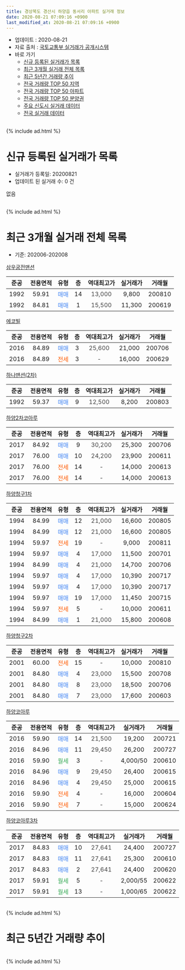 ```yaml
---
title: 경상북도 경산시 하양읍 동서리 아파트 실거래 정보
date: 2020-08-21 07:09:16 +0900
last_modified_at: 2020-08-21 07:09:16 +0900
---
```


* 업데이트 : 2020-08-21
* 자료 출처 : [국토교통부 실거래가 공개시스템](http://rt.molit.go.kr)
* 바로 가기
    * [신규 등록된 실거래가 목록](#신규-등록된-실거래가-목록)
    * [최근 3개월 실거래 전체 목록](#최근-3개월-실거래-전체-목록)
    * [최근 5년간 거래량 추이](#최근-5년간-거래량-추이)
    * [전국 거래량 TOP 50 지역](https://inasie.github.io/apt-trade-info/최근-3개월-전국에서-가장-거래가-많이-발생한-지역)
    * [전국 거래량 TOP 50 아파트](https://inasie.github.io/apt-trade-info/최근-3개월-전국에서-가장-거래가-많이-발생한-아파트)
    * [전국 거래량 TOP 50 분양권](https://inasie.github.io/apt-trade-info/최근-3개월-전국에서-가장-거래가-많이-발생한-분양권)
    * [주요 신도시 실거래 데이터](https://inasie.github.io/apt-trade-info/주요-신도시)
    * [전국 실거래 데이터](https://inasie.github.io/apt-trade-info/전국)
<br>
{% include ad.html %}
<br>

# 신규 등록된 실거래가 목록
* 실거래가 등록일: 20200821
* 업데이트 된 실거래 수: 0 건

없음

<br>
{% include ad.html %}
<br>

# 최근 3개월 실거래 전체 목록
* 기준: 202006-202008


[삼우궁전맨션](https://search.naver.com/search.naver?query=%EA%B2%BD%EC%83%81%EB%B6%81%EB%8F%84+%EA%B2%BD%EC%82%B0%EC%8B%9C+%ED%95%98%EC%96%91%EC%9D%8D+%EB%8F%99%EC%84%9C%EB%A6%AC+%EC%82%BC%EC%9A%B0%EA%B6%81%EC%A0%84%EB%A7%A8%EC%85%98)

|준공|전용면적|유형|층|역대최고가|실거래가|거래월|
|:---:|:---:|:---:|:---:|:---:|:---:|:---:|
|1992|59.91|<span style="color:#4285f3">매매</span>|14|<span style="color:#444444">13,000</span>|9,800|200810|
|1992|84.81|<span style="color:#4285f3">매매</span>|1|<span style="color:#444444">15,500</span>|11,300|200619|

[에코빌](https://search.naver.com/search.naver?query=%EA%B2%BD%EC%83%81%EB%B6%81%EB%8F%84+%EA%B2%BD%EC%82%B0%EC%8B%9C+%ED%95%98%EC%96%91%EC%9D%8D+%EB%8F%99%EC%84%9C%EB%A6%AC+%EC%97%90%EC%BD%94%EB%B9%8C)

|준공|전용면적|유형|층|역대최고가|실거래가|거래월|
|:---:|:---:|:---:|:---:|:---:|:---:|:---:|
|2016|84.89|<span style="color:#4285f3">매매</span>|3|<span style="color:#444444">25,600</span>|21,000|200706|
|2016|84.89|<span style="color:#ff5a00">전세</span>|3|<span style="color:#444444">-</span>|16,000|200629|

[하나맨션(2차)](https://search.naver.com/search.naver?query=%EA%B2%BD%EC%83%81%EB%B6%81%EB%8F%84+%EA%B2%BD%EC%82%B0%EC%8B%9C+%ED%95%98%EC%96%91%EC%9D%8D+%EB%8F%99%EC%84%9C%EB%A6%AC+%ED%95%98%EB%82%98%EB%A7%A8%EC%85%98%282%EC%B0%A8%29)

|준공|전용면적|유형|층|역대최고가|실거래가|거래월|
|:---:|:---:|:---:|:---:|:---:|:---:|:---:|
|1992|59.37|<span style="color:#4285f3">매매</span>|9|<span style="color:#444444">12,500</span>|8,200|200803|

[하양2차코아루](https://search.naver.com/search.naver?query=%EA%B2%BD%EC%83%81%EB%B6%81%EB%8F%84+%EA%B2%BD%EC%82%B0%EC%8B%9C+%ED%95%98%EC%96%91%EC%9D%8D+%EB%8F%99%EC%84%9C%EB%A6%AC+%ED%95%98%EC%96%912%EC%B0%A8%EC%BD%94%EC%95%84%EB%A3%A8)

|준공|전용면적|유형|층|역대최고가|실거래가|거래월|
|:---:|:---:|:---:|:---:|:---:|:---:|:---:|
|2017|84.92|<span style="color:#4285f3">매매</span>|9|<span style="color:#444444">30,200</span>|25,300|200706|
|2017|76.00|<span style="color:#4285f3">매매</span>|10|<span style="color:#444444">24,200</span>|23,900|200611|
|2017|76.00|<span style="color:#ff5a00">전세</span>|14|<span style="color:#444444">-</span>|14,000|200613|
|2017|76.00|<span style="color:#ff5a00">전세</span>|14|<span style="color:#444444">-</span>|14,000|200613|

[하양청구1차](https://search.naver.com/search.naver?query=%EA%B2%BD%EC%83%81%EB%B6%81%EB%8F%84+%EA%B2%BD%EC%82%B0%EC%8B%9C+%ED%95%98%EC%96%91%EC%9D%8D+%EB%8F%99%EC%84%9C%EB%A6%AC+%ED%95%98%EC%96%91%EC%B2%AD%EA%B5%AC1%EC%B0%A8)

|준공|전용면적|유형|층|역대최고가|실거래가|거래월|
|:---:|:---:|:---:|:---:|:---:|:---:|:---:|
|1994|84.99|<span style="color:#4285f3">매매</span>|12|<span style="color:#444444">21,000</span>|16,600|200805|
|1994|84.99|<span style="color:#4285f3">매매</span>|12|<span style="color:#444444">21,000</span>|16,600|200805|
|1994|59.97|<span style="color:#ff5a00">전세</span>|19|<span style="color:#444444">-</span>|9,000|200811|
|1994|59.97|<span style="color:#4285f3">매매</span>|4|<span style="color:#444444">17,000</span>|11,500|200701|
|1994|84.99|<span style="color:#4285f3">매매</span>|4|<span style="color:#444444">21,000</span>|14,700|200706|
|1994|59.97|<span style="color:#4285f3">매매</span>|4|<span style="color:#444444">17,000</span>|10,390|200717|
|1994|59.97|<span style="color:#4285f3">매매</span>|4|<span style="color:#444444">17,000</span>|10,390|200717|
|1994|59.97|<span style="color:#4285f3">매매</span>|19|<span style="color:#444444">17,000</span>|11,450|200715|
|1994|59.97|<span style="color:#ff5a00">전세</span>|5|<span style="color:#444444">-</span>|10,000|200611|
|1994|84.99|<span style="color:#4285f3">매매</span>|1|<span style="color:#444444">21,000</span>|15,800|200608|

[하양청구2차](https://search.naver.com/search.naver?query=%EA%B2%BD%EC%83%81%EB%B6%81%EB%8F%84+%EA%B2%BD%EC%82%B0%EC%8B%9C+%ED%95%98%EC%96%91%EC%9D%8D+%EB%8F%99%EC%84%9C%EB%A6%AC+%ED%95%98%EC%96%91%EC%B2%AD%EA%B5%AC2%EC%B0%A8)

|준공|전용면적|유형|층|역대최고가|실거래가|거래월|
|:---:|:---:|:---:|:---:|:---:|:---:|:---:|
|2001|60.00|<span style="color:#ff5a00">전세</span>|15|<span style="color:#444444">-</span>|10,000|200810|
|2001|84.80|<span style="color:#4285f3">매매</span>|4|<span style="color:#444444">23,000</span>|15,500|200708|
|2001|84.80|<span style="color:#4285f3">매매</span>|8|<span style="color:#444444">23,000</span>|18,500|200706|
|2001|84.80|<span style="color:#4285f3">매매</span>|7|<span style="color:#444444">23,000</span>|17,600|200603|

[하양코아루](https://search.naver.com/search.naver?query=%EA%B2%BD%EC%83%81%EB%B6%81%EB%8F%84+%EA%B2%BD%EC%82%B0%EC%8B%9C+%ED%95%98%EC%96%91%EC%9D%8D+%EB%8F%99%EC%84%9C%EB%A6%AC+%ED%95%98%EC%96%91%EC%BD%94%EC%95%84%EB%A3%A8)

|준공|전용면적|유형|층|역대최고가|실거래가|거래월|
|:---:|:---:|:---:|:---:|:---:|:---:|:---:|
|2016|59.90|<span style="color:#4285f3">매매</span>|14|<span style="color:#444444">21,500</span>|19,200|200721|
|2016|84.96|<span style="color:#4285f3">매매</span>|11|<span style="color:#444444">29,450</span>|26,200|200727|
|2016|59.90|<span style="color:#34a853">월세</span>|3|<span style="color:#444444">-</span>|4,000/50|200610|
|2016|84.96|<span style="color:#4285f3">매매</span>|9|<span style="color:#444444">29,450</span>|26,400|200615|
|2016|84.96|<span style="color:#4285f3">매매</span>|4|<span style="color:#444444">29,450</span>|25,000|200615|
|2016|59.90|<span style="color:#ff5a00">전세</span>|4|<span style="color:#444444">-</span>|16,000|200604|
|2016|59.90|<span style="color:#ff5a00">전세</span>|7|<span style="color:#444444">-</span>|15,000|200624|

[하양코아루3차](https://search.naver.com/search.naver?query=%EA%B2%BD%EC%83%81%EB%B6%81%EB%8F%84+%EA%B2%BD%EC%82%B0%EC%8B%9C+%ED%95%98%EC%96%91%EC%9D%8D+%EB%8F%99%EC%84%9C%EB%A6%AC+%ED%95%98%EC%96%91%EC%BD%94%EC%95%84%EB%A3%A83%EC%B0%A8)

|준공|전용면적|유형|층|역대최고가|실거래가|거래월|
|:---:|:---:|:---:|:---:|:---:|:---:|:---:|
|2017|84.83|<span style="color:#4285f3">매매</span>|10|<span style="color:#444444">27,641</span>|24,400|200727|
|2017|84.83|<span style="color:#4285f3">매매</span>|11|<span style="color:#444444">27,641</span>|25,300|200610|
|2017|84.83|<span style="color:#4285f3">매매</span>|2|<span style="color:#444444">27,641</span>|24,400|200620|
|2017|59.91|<span style="color:#34a853">월세</span>|5|<span style="color:#444444">-</span>|2,000/55|200622|
|2017|59.91|<span style="color:#34a853">월세</span>|13|<span style="color:#444444">-</span>|1,000/65|200622|


<br>
{% include ad.html %}
<br>

# 최근 5년간 거래량 추이


<div style="width:100%;">
    <canvas id="deal_progress" height="200"></canvas>
</div>

<script>
new Chart(document.getElementById("deal_progress"), {
    type: 'line',
    data: {
        labels: ['201508','201509','201510','201511','201512','201601','201602','201603','201604','201605','201606','201607','201608','201609','201610','201611','201612','201701','201702','201703','201704','201705','201706','201707','201708','201709','201710','201711','201712','201801','201802','201803','201804','201805','201806','201807','201808','201809','201810','201811','201812','201901','201902','201903','201904','201905','201906','201907','201908','201909','201910','201911','201912','202001','202002','202003','202004','202005','202006','202007','202008'],
        datasets: [{
            label: '매매',
            pointRadius: 1,
            data: [3, 1, 3, 5, 1, 2, 3, 0, 3, 7, 5, 2, 5, 8, 2, 8, 2, 4, 6, 9, 6, 7, 8, 6, 12, 10, 12, 13, 5, 18, 9, 13, 5, 6, 2, 6, 10, 5, 7, 4, 10, 5, 8, 3, 5, 10, 9, 2, 6, 12, 13, 12, 14, 8, 16, 7, 5, 11, 8, 12, 4],
            borderColor: "rgba(255, 201, 14, 1)",
            backgroundColor: "rgba(255, 201, 14, 0.5)",
            fill: false,
            lineTension: 0
        },{
            label: '전월세',
            pointRadius: 1,
            data: [2, 2, 1, 2, 3, 3, 3, 3, 5, 10, 14, 5, 5, 3, 4, 5, 3, 3, 9, 9, 12, 5, 9, 15, 14, 8, 6, 8, 10, 10, 3, 13, 4, 5, 5, 6, 5, 7, 4, 3, 3, 5, 7, 4, 9, 8, 13, 7, 3, 5, 10, 4, 4, 1, 5, 9, 12, 8, 9, 0, 2],
            borderColor: "rgba(0, 141, 185, 1)",
            backgroundColor: "rgba(0, 141, 185, 0.5)",
            fill: false,
            lineTension: 0
        }
        ]
    },
    options: {
        responsive: true,
        title: {
            display: false
        },
        tooltips: {
            mode: 'index',
            intersect: false
        },
        hover: {
            mode: 'nearest',
            intersect: true
        },
        scales: {
            xAxes: [{
                display: true,
                scaleLabel: {
                    display: true,
                    labelString: '년/월'
                }
            }],
            yAxes: [{
                display: true,
                ticks: {
                    suggestedMin: 0,
                },
                scaleLabel: {
                    display: true,
                    labelString: '실거래 수'
                }
            }]
        }
    }
});

</script>


<br>
{% include ad.html %}
<br>

